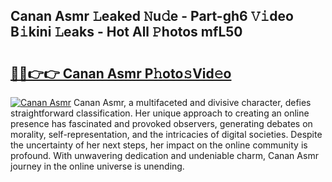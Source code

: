 ## Canan Asmr 𝙻eaked 𝙽u𝚍e - Part-gh6 𝚅𝚒deo B𝚒kini 𝙻eaks - Hot All 𝙿hotos mfL50

# <h2><a href="http://ld51fw.urlbe.top/?page=Canan+Asmr">🔗🔗👉👉 Canan Asmr P𝚑oto𝚜Vid𝚎o</a></h2>

[![Canan Asmr](https://i.imgur.com/eBuTRDB.gif)](http://ld51fw.urlbe.top/?page=Canan+Asmr)
Canan Asmr, a multifaceted and divisive character, defies straightforward classification. Her unique approach to creating an online presence has fascinated and provoked observers, generating debates on morality, self-representation, and the intricacies of digital societies. Despite the uncertainty of her next steps, her impact on the online community is profound. With unwavering dedication and undeniable charm, Canan Asmr journey in the online universe is unending.
